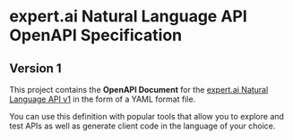 # expert.ai Natural Language API OpenAPI Specification

## Version 1

This project contains the **OpenAPI Document** for the [expert.ai Natural Language API v1](https://docs.expert.ai/nlapi/v1/) in the form of a YAML format file.

You can use this definition with popular tools that allow you to explore and test APIs as well as generate client code in the language of your choice.
